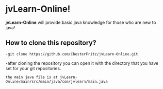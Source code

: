 # jvLearn-Online!
**jvLearn-Online** will provide basic java knowledge for those who are new to java!

## How to clone this repository?
```
-git clone https://github.com/ChesterFritz/jvLearn-Online.git
```
-after cloning the repository  you can open it with the directory that you have set for your git repositories.

```
the main java file is at jvLearn-Online/main/src/main/java/com/jvlearn/main.java
```
